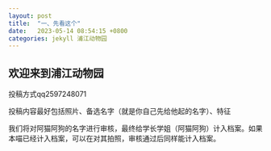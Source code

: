 ```yaml
---
layout: post
title:  "一、先看这个"
date:   2023-05-14 08:54:15 +0800
categories: jekyll 浦江动物园
---
```


## 欢迎来到浦江动物园

投稿方式qq2597248071

投稿内容最好包括照片、备选名字（就是你自己先给他起的名字）、特征

我们将对阿猫阿狗的名字进行审核，最终给学长学姐（阿猫阿狗）计入档案。如果本喵已经计入档案，可以在对其拍照，审核通过后同样能计入档案。

